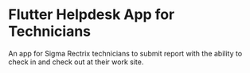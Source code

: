 # Flutter Helpdesk App for Technicians

An app for Sigma Rectrix technicians to submit report with the ability to check in and check out at their work site.
